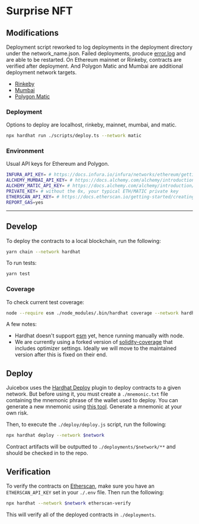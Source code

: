 # Surprise NFT

## Modifications

Deployment script reworked to log deployments in the deployment directory under the network_name.json. Failed deployments, produce [error.log](https://gist.github.com/tankbottoms/9c33b8858cc3a91edfc5f562a30191c1) and are able to be restarted. On Ethereum mainnet or Rinkeby, contracts are verified after deployment. And Polygon Matic and Mumbai are additional deployment network targets. 

* [Rinkeby](https://gist.github.com/tankbottoms/9b7f8ddab948ec72c1a02b217e14cd1e)
* [Mumbai](https://gist.github.com/tankbottoms/21cb46a6a79e7cd53f7f958f81a613ea)
* [Polygon Matic](https://gist.github.com/tankbottoms/d359cbc096ec5674e099b2c251662e9c)

### Deployment 

Options to deploy are localhost, rinkeby, mainnet, mumbai, and matic.

```bash
npx hardhat run ./scripts/deploy.ts --network matic 
```

### Environment 

Usual API keys for Ethereum and Polygon.

```bash
INFURA_API_KEY= # https://docs.infura.io/infura/networks/ethereum/getting-started
ALCHEMY_MUMBAI_API_KEY= # https://docs.alchemy.com/alchemy/introduction/getting-started
ALCHEMY_MATIC_API_KEY= # https://docs.alchemy.com/alchemy/introduction/getting-started
PRIVATE_KEY= # without the 0x, your typical ETH/MATIC private key
ETHERSCAN_API_KEY= # https://docs.etherscan.io/getting-started/creating-an-account
REPORT_GAS=yes
```
---
## Develop

To deploy the contracts to a local blockchain, run the following:

```bash
yarn chain --network hardhat
```

To run tests:

```bash
yarn test
```

### Coverage

To check current test coverage:

```bash
node --require esm ./node_modules/.bin/hardhat coverage --network hardhat
```

A few notes:
* Hardhat doesn't support [esm](https://nodejs.org/api/esm.html) yet, hence running manually with node.
* We are currently using a forked version of [solidity-coverage](https://www.npmjs.com/package/solidity-coverage) that includes optimizer settings. Ideally we will move to the maintained version after this is fixed on their end.

## Deploy

Juicebox uses the [Hardhat Deploy](https://github.com/wighawag/hardhat-deploy) plugin to deploy contracts to a given network. But before using it, you must create a `./mnemonic.txt` file containing the mnemonic phrase of the wallet used to deploy. You can generate a new mnemonic using [this tool](https://github.com/itinance/mnemonics). Generate a mnemonic at your own risk.

Then, to execute the `./deploy/deploy.js` script, run the following:

```bash
npx hardhat deploy --network $network
```

Contract artifacts will be outputted to `./deployments/$network/**` and should be checked in to the repo.

## Verification

To verify the contracts on [Etherscan](https://etherscan.io), make sure you have an `ETHERSCAN_API_KEY` set in your `./.env` file. Then run the following:

```bash
npx hardhat --network $network etherscan-verify
```

This will verify all of the deployed contracts in `./deployments`.
